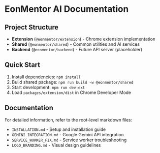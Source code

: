 # EonMentor AI Documentation

## Project Structure

- **Extension** (`@eonmentor/extension`) - Chrome extension implementation
- **Shared** (`@eonmentor/shared`) - Common utilities and AI services
- **Backend** (`@eonmentor/backend`) - Future API server (placeholder)

## Quick Start

1. Install dependencies: `npm install`
2. Build shared package: `npm run build -w @eonmentor/shared`
3. Start development: `npm run dev:ext`
4. Load `packages/extension/dist` in Chrome Developer Mode

## Documentation

For detailed information, refer to the root-level markdown files:

- `INSTALLATION.md` - Setup and installation guide
- `GEMINI_INTEGRATION.md` - Google Gemini API integration
- `SERVICE_WORKER_FIX.md` - Service worker troubleshooting
- `LOGO_BRANDING.md` - Visual design guidelines
